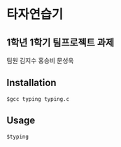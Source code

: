 타자연습기
===
1학년 1학기 팀프로젝트 과제
---
팀원
김지수
홍승비
문성욱

Installation
---
```
$gcc typing typing.c
```

Usage
---
```
$typing
```
